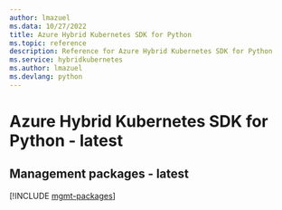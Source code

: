 ```yaml
---
author: lmazuel
ms.data: 10/27/2022
title: Azure Hybrid Kubernetes SDK for Python
ms.topic: reference
description: Reference for Azure Hybrid Kubernetes SDK for Python
ms.service: hybridkubernetes
ms.author: lmazuel
ms.devlang: python
---
```

# Azure Hybrid Kubernetes SDK for Python - latest

## Management packages - latest
[!INCLUDE [mgmt-packages](hybrid-kubernetes-mgmt-index.md)]